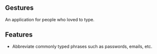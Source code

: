 **Gestures**
---
An application for people who loved to type.

Features
---
* Abbreviate commonly typed phrases such as passwords, emails, etc.